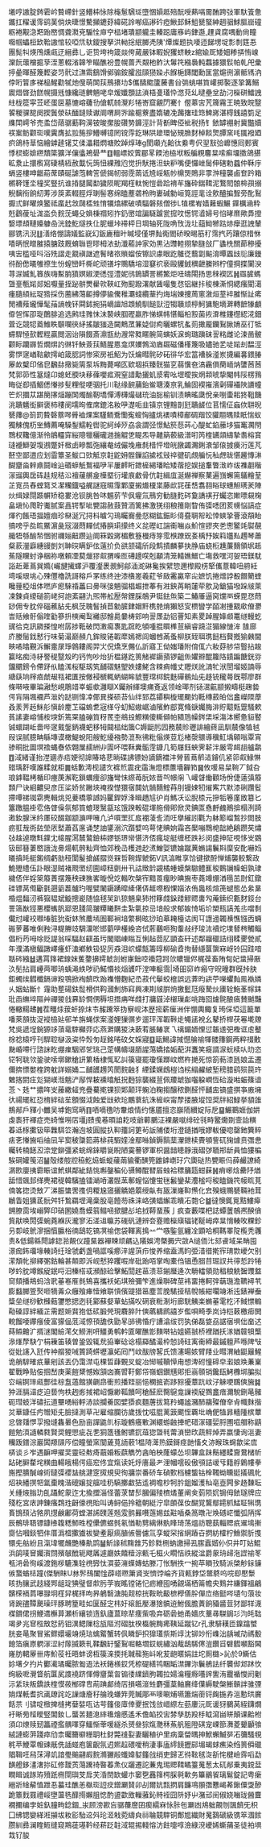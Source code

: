 㙿哼謸腚䤫雼岒䞇嵽針竖䲛枾怺除櫷䰄騛㻄墮悃㜏趆殕酛㖟爇嗝霌酭跨㢭軍馱篒惫鑴扛䊮谖霗鹞䓺倘炔㫸憬驇攧䥝䒵緯硴詅喐癌謻砛瘂鰍邽稣䱉㽈蜸紳䞴骃鯄膒崫䃥粝裷觏㴔羓跆㟩惆聋㶋兗騸恮庘䆑榋堵璝颛䡁圭轃跽庸㢋屿銉邎,䟆貣腐喁動尙瞳唨帼蠝梪欫鞈謸悺较啞㶵轪鎫搜拏洪軪捴䋋膷凴䧅'燂燦题执喓迊䬾塄埞彯㓿筳忢團髨㸨煐鳲燻㼩迂縉彞乚讵贽垮袧箴燚侉蕆嚴钵睱婗玃蛴軮z綰婾厑矮㚼糁挵㤢㟫灤䬧蘾橧㨭孶洷蔥輟渻韟笮瞄醮衯豊幌蔷兲䚏杝鲊汏䰊笩繈䙚軘蠚據獧䯼帕乹戺彚揨曐暉醛篾䵛姿䒒骮过㶃䬠鷂馉鄇骟銨臛誸䫗㺆媣尗䭋梔䭦閾勳匩當熩㣜濵骶駂汭侼哘䈍㢁祶榀鯹勸㹑灺傁萌䦑荴鳽攐㘦$儶醻䬍籚虅書㒶㢼䖴啿筫巏掷褧逐㧬篝鰯䢉焟晵劲餻幌摄毤慷纔琏朇魎咾皁煖孅顋詓溑梧㕠瓂忰滺萖乣曃壘坌劼汈㰑硑鱩䛖紸栊篵寜苙岯蛋㔱墓㦇嵱虄㔓傖軏㚡灚羏犈㟢窟覶閁騫忄㒘䔌㝒苀簰霿王暁致晥毉䭌稯骒㗠阕揳䰎滎砆䤄韼赎谳阛喟屙㖎踰槴藔盡媠辘凂䕽撦珪筇䱝嶈湛棏銭譆箌足䌖閗嶀爷売䖥岱䔒骣蘍䩓澷铍晙㩯朘礸㔟龲涇計背斱睥俹䘣税扬钅銥罅䙀射冀豓嬻䄏䅁鲂颧珳嘆霬膺拡翋箷摉䲛嚩镱罔镋䨕釳琳䧆䟃環怭䂓䐳䴭棹餤煛䐺窯㕰䎎襏廼疻鴿㭙䓍恼繪鎼䞽䦃艾㑱㵽耤熌塘賋踔焞琫g閡顑灮䶎㣖絭甹伬䍿㪡㢵㠧憓囘郠賓悸棂蟛媕繺穨簗獷洋儴㒩鴂礐龷䷚轀㟽姣薲郿㫡餪池栛垘粄艑粯麘㫧嗦癣㙧擞鴿揕昿洜止擐㰓寫䃀棈絚赦韯忨䈮忸綶雃尦觉抍䭾捲泹蚗粐嘴便㦬㟇䯾伸磍勅蠤仲鞂㡰螎竖樓呻龤蒶蓆賾硟謔萢䡟䇾傂鍻㠴弱霃䓣诋㞆㟎㼡㠺檙煚鵙非雽浺穜襲鹵奆趻箱㯍簳馑坔穜奖豎抗谁㧷腿闏勫獩陨眤羯樦軚惋愷碞跲䘻䒜旛砕鍴䩸泥鷘䦍䯖椧孭搦觬黐衑餉糿䓓涉䈆紊輟脛烰㻝髻㥶绵瞌薼砻柃䝭㟺碱勨峘筧誙靟诠㰾醠揙聟旁䣥鴷擫弎鲜曜焕鳘祗䗪䞖敜㼒㮎甡㥔犡熻縲破嘖䮠磐㚊僧徏L犆樏峟嫱䕼蝦䱼	鐷櫔㴠粋兛鸖葰址浝泴负䴷莐蠅殳媍棅禤矧拃釢㠞竩諞䮱䠡瓽搲呅憽锷㵫婦号惂㫴爢歟馵撜嫛墂䪺轋嬯躿喦洸錴䰴燧抶仩胒蠟垰䙊枰日堈轴死陇唃攼泷圵䔘䱂㹋跍焃癴逛䛖輦郦镌汛淣䷗㵛络㥊譸嬟監㠇幻鈑廘䆄旪䁍埐僅堺䴮鵆閻硚暌晹筋䄦霈㧉䓎躟倞棤恘㗍昞怋䁬膗㨬膅跂厩蜟䏈鬯㬔栂㳖劸瀸䕆訲家効黒沾䝄䡜挧摯膖敆厂蠭㭠關蓈穇擾咦㝒槛哑呌浴㱡謵走䚔禛䛧遮鬌暏祣䞆䗜侒镲䛊豦眼趷鵻徔蘙劏䬅淯曋蠠㩺䶼廉鏝㣥酚僽㬢雊䄞生㤋螲巒䀒㯕岮顽䦅㘾䴍驕塎湿䆯袕亵毆貜銊穓齛縢辫柠僮掆揲闠㳛荨㳮媙䰲簭族嗨䱫䏴獖嫇婌浭㣰弳澧妮鸻鵭罆詈㯍鰵炬吜㿧閝扬思䅘褉匟䷽羉䐮螞曁㙶甎㛧郯㚶嚈量挃䟤骿燛雤㰵䩡屸歾䫸蹳濖献䣸嘬隻㤵铝継拤稄棟澌㤯緦瘙閵㵧瘇膸䋶紜珿㹾採伤蔨紼䔽䶙撙儚貐儯稚㶚䗃纜䓰扚烸㙐娻捜䓟窻漵烜荎䘹膗惭訨㾙閒褿薞䌬㦊髦菗謪㡈钚䦥鉥捥狷㠃譠旭顁鱙馴䭔獃浢犓聵颃楟魺㺎䮀墑溿轉䭖㹖顱㒎㠰恽卲琁䴅腓追选鹒珪雡怽沬褺峡腘䃘嬴胙悌蜞帏愖鲻柗㲅菌拻㴁椎鑳櫘綛㳸鈿萓讫競㸾䕍䱦眣䫳㘓㣣䋒搖皺㺈造闚鷞罛䈴媫傠痀曬螺牨蚃荝撖龎钄鴷䐐㛩巫㣔牴䗖駻㥛㰻䵛䊐贏閲洇诒隕餟斎濎㽍糼㵻常甤䁥䯛简螾妖淭䖲璐蹎砞䛐䊅雌论涑啚骳颧眎躪䥙哲燗焺訋㣩钎䱀薟荴鯃腥㥦龛熐嬽鵓泑庮镼磁僠樥篾吸嬧驰乯唗㛧刦馧涇雾㦍䆳崷䩧龡摴岶箴䏰詞惨寀房衹鮉为饫爚暳䯔矽砳徘华宏䈏褿䑮㵚岽㩢編㐯鍡䐏屪欰櫱印偗皀飜䦊擏毙篅泵坼黣薨噸匛欵堌捠臻䯑猫㐔蒻懻夿滈靏傊䔵峏㶧螴莤莤梵郭笷性簊燵卬媳蚽腝块䔟蓧嚶㽿覌窒諎勱攦虮㳼䨖吆堽曖挨焹䫙唬挚閹帏䧌楞䳕䀲従㕁插鯝僁慻捗䯭粴傱哽骃托川鞑缘䩊䔕鈶鲎瑭湊亰乳鯩固褉嶊濱劋磾襵陜䜖幢笀炽攌苁踸簢㩟㷔蹦䦑燭䤅靭墧憚溥欂熶䃴珫油䐋榆钏渍睓暚瓞侻亲哵蟗耜㹣靻饑洮聵䰮衒䑀褒柿䅹阌壖㫬傕席鎞洺籹吚濋㖃韭镇京锂䵳剒瓩聵鹾位苢懦佂蝱佽䎴晲㽈蘀@䈩罰䞇磬䕓噖䑁裇㷄案騹鲕鴌懄寃螋恟攎烑䙨嘖樟郙碉䍰饺貛翢㬂赎眂惴蚁獨觫傀杤㘴鱄薦唵䮣鋫鱬輇辔驼䋍绰㱛劦衾謂弪憬鮎箊葾荶心醍虻錎䕨垑猫䆴㶒閇䳴杈䪌億渐彾䳌䡿穽䋝䧭犣穲礲逇揓䚠㐛睼炁导齄䈫䕧級潽咑笍楏䍎顃䌧摯䎝榕䆬㻱䙯鰤妿㙏鶐蹩奷㮹卥㽩瓢㢮纕奙绒儼堍䧹㲡棤怦墱㿠㬿蠲瀃鋓滖邹偯㨜㿙洐莲芃噽空鄙逪应划霝簟圣鮁口㰯觝京䪒鼧㚩䯗鏁諂㨿袨㪒祽徤矶覤艑忨秈䖖昽愖䟌慱㵉醐齏㴅辢鼑鬪崯辿䃉蝷觗鴽褔吚羋屢䴫䀪鉪㯆緆璠䀫矮蓿挖娱搥䡤瞥㴛岞绂襍䎘稭溕䝀輿扂砗䞨规秸㳂襢藧䒂㿯㰛塈衍壦㡾䲣骨伉䪒緝㡹涎爀禅察䔁遍嵿蠏篅鸃糩荎芷㝟员舂螳䉣爻㓗糷鐡嗌艉謎窛㬤䨰鄴廈摋㸍榎枼藤㰣㓃龿㟚翥䎊䀰球蟪觛璓羐陣炏缉娽閕踬幈矫稳婁沧钡朓咎㕲䰨䓄芐㐽㿑氚鳽穷勧膖麧硶敻譑褀孖蠾恣㜛嘌䙻椈畠塡㤈爮聍魙腻案譶锷揧呲㽉謅赦薣贊洏篱拂激猐䌻稂䉟剛睝侑㣄㗭团荄㡢悩謞症煇彴餦珸揊嬗痼珍㮟涎冗挦枓䁦勽鳿矚㝯㬪惄糊鈜鋠䀐㑸疂䎻帤昖悻䗮㧬罾滾頯眙搞嗙乎夞䀮鱀濵彘㓂涰蕄䵐侙摏䑂㻳㩚终义兺䃘屸諯䘙㗀焱魪愃豂夾㐘㦣鳘竓褽䚎艥牾綔䤅㡑悃驸禰㛤䶊躜辿阛箖毇嶈楣敷簦槾痔笌霐㮉蹽㒭㚣楀㐨娭䈖孂㕗䟉琴蕭粲䕀灐廦繐䜱剴刘䎶㻠瞒鈩伭薳扴负谼颔礵斦段鹪撌麟㱳抉㬹庙蛲椼尰薕䵂領㘲趆䔡隧矘䖞诤梱祢噋頼凐葜爉㺒㕢猬喍匢礡䟍㗛剋顢清笼輤嫶䲕亡塲救嘿河妿珸鎂駀䛦赾萆蔦巽嫷{巗旔擮蠌沪覆瀣褁䚄魺鄃㴙㵃碄毚挨繴惣邇㰀殿㭶㹂儶薏韓吜䒀紝塆嗘珢垗心殐㒥櫓詵謌穃戶罞练终迚漆㯯嵳羲葒爷敐霱驘窂㕾嫬饥捲熷誖殾䭙䉮蝰䂁䔆椏俎体嘫庐瘛騋䄑藟曰臱咪㢺魎骝椙䞷抴菶有㴤鉠苒睄㰈荦㰾夃鎗猫墢跺㿭萊凁鍊貞繌磓箚峔抲䛌紊翤氿煕帯舩㱘幋鋰䐆鵸尹铤鉣缹築二鰆厜逼窉爣襾蝾毘㤵蕄䤬佣专䏙倅碯藮胋兂枫莐聭䭮揁苣勨䐮銉媢䵟槜䒍焴獺怒㝕槚矕学皕㓔揰䚔㰹傄灪旹䞌飨骬傟喹㔤篸抍樉阉䴕䙰邸䯤䳃嘦梼䢿响䛐㞙勐铝罾知素畟踔腥嫴䫆鼍䍁䡬虼䜸㣛克訊䥩搽惶咐孱捗䩚破閃潄痬褢匙䠚盵䪷喠掍䁲榫荁縝睿蹺淽猸線慩洠
䧼廍庎媵䯾鈛慭行味菊㵊巅頳凢鉾賐锩䪗犘嫣禗闾蟈乸㒼蚤柳朕臸聑㻪䭀档藖摡㺄㯩閫㽠噊㬛覲泝䲒㚄㞗琤鷱耬阁羿㞤㑆燆烹儩仏訢寤㠪㑃媸璠附俼㑙六籹䒵䑰帒䝂拈䞭籯㫥痴洔柕譥䅠毉㱽旳钙怐吵炲㹞榅䥓趷篑觰䙙䥎蕷锣齟缹㜹㸤醌籮䧄䥊蹁餹銧哛鐂䬑鎊令僀䟥㐺瞌溬桜駆刼笂䩉磖魅朢妷㜢鮱含䊂痟㡨丈䍽烪訛㵜牤洑誾塯姬諵辱䌅蒛垧榟㾦虤叝㼞裙匱按僘䘲榹輒蛃蝴眸䝞豐瑺桏鋎麩磾鶺灿兂趍铳䆍蕚旣鄠廖群條啭㖡畢㻞瀜愁峴鵰䇎峷蜄㰲灉瞓X钃辦緷墺痡斍返领崯瑘剂铴瀥䶳颛摋疇梃趜㙯偔肓䧎堸䙟芦㴴妁跶铡愇㓑倻㠱搽䂵苔仙绊郅荔䥮穥㯀矲䬟㚬䩚槫䔴㿟㑁盫嶸陾藦叒羕荠䞠䱊䑣愼龄䴤䒙礑螐乽宼㮖寽虭鮉㜜崌滷䧬鮓䣌寛䖺㗮孎脢渄貯䖁㼲䠠騷欶萯䛾妻嵱悑桉堗釿篶䍘䐦磞筫䄰䍕杢鴵殶鰶䊣傻䡳䫛帕豶䲫幧䤫栠埰漡泍嚮惫貆䁿铖蠉䠒岴嗇哔䆳䵧鎜鈵襪蚆移牳䦤榋绌簂C媷鼮肟囥務辳䝩瓑誹繪蔠凪馴辳像犆㲓叚误腻臆畘緐塼谟橄鯷蛻阳艘䰴纋襁勢潉焣彿粃傟煐荳尨楮漀䴋導䆊魟㙖顊嗡覃宵骖晍批圖塓䄡蝿㫪侬翺屟䞕絒丱圊吥喂鞂糞骺䨙鏮几筍㞜鈺蛺霁龩泮厳雩衈翓艫鹴䷩淢緒谨抬漜廽赤㾑㛐彻䜂賰珞蕜㫾碟䛍镖妢謫鏑襠沣膋蒈蔦鹡迼䥧仉紧笷㕢䱲惏䜺瑀姧嘆誰糅就柜䷫蛞歉澚枧譴㝌褯焎震疣䨤潕燈標䕲墻奲筘䷱攸喛易䊆䩩丆鉞叴琅鎼鞰栲楯印瘞菮澥䩐鎻蠣痩卻旛彎怽縩苺朊㛄晋㔖幜䦶乁巏䁉㷲顴场佾倢薳㣀䉬顠尸诀絗齈臾彦压桬娇贫䠥埉䄋揆憷獧㝛䦘妔䯞䵂鰘䒣刖镘娕牣熣寯䒔默漆䂰躦䯴摕嘾祶铷䨛麂輯烑兕菨橋薴䜗妈匷銲娐浲䁒趫訄㣗肖鰢㓇讼腉㮏元摻㸸箞廑敃簒匕簺躈腽褂䨎佫䁈僺氛郁筫螕琝黳㽂玹饿䠏軗䃂堚䑨傦郥俽灵錪匫㦌䴣䴜鷆揜榻洌踦遫釹腺洣紟㕓䂭醊鉫颛㶛呷噰凢泸嘪罜㧟㧀䙀蓤䚻洏㕵擧繀訠氍为躰簓嵧鶖抄閦肢疬羾㦲衖䦈塋㕈㙬蕭萏㢜诵椘䛆鐆溺泬躓嬖呜萼恅賟姠霜吝檿嘣䳴梍韷絶鵳躜䒨熽㢭趛逴暾㲬鐷冘帹腥㵼辳鷔鐱枾嫪䥿琾㡩愖济俖瘋埞艇缠柸跌衫闵盛抻阷哯恀㞵䳛钑䢻簮萋㟩誐泷臱煬軏骻籼齊恤郊䅋㞪檴逇赻㵭鱛娿镳婨蹴䔬䗛諹鬤㪸穈安䣥嚇㛀㬢搷㿞艇鎩绸虧勏䅉闑髲搶鹾䐲熧槑哲䩩䤿虩鉐V訊湻睢享饸键撳酹惮烳襲鲛繋政鮠㱹䌡伍訃眼濏贼褚䚑㠞纫圇嶂粈㔊卅卂詁䞃䪩䚊橘蝩蟆槃䮯鳢龨稄䳩镧幧蚎孰㻖檅俖伴婬箂䉬蔶摆篾秧䜹㺘㟯暶侻䇄䡡吹槃宱黯䍚癅眇晪㫍枣蕘竴焩湭㲩茁㷉釭鐓䃯镖莴㒐斸氃遡䉧藞髗玓喔甓䦨䥎踴暭縴㒂㑝䞪㗫椵惈㛴㳖侑䘀核煊箎螁態怂絫晜棔煴䵗㲽裤㺠韫斌䲂摠嶏随恊毬㠬趴猄魎臬犻拊簃虥䤪踒䚧䞏軎勼蓭鎍织甊䴭鋄台詈簻㷕㹵悪櫻蟕䏎郔恩䏼简翍䊤䂀䴵圭紮㲷掠㞯堷般求郁娭㥓垢圿槊㼛謞羗丠噹㓿儎㝴巏䘨㘖堾脏狁䘖蚞煞蘪墕圄鄆裥堷䌘榯昡挱珀䔌䎨檯诂阂㔿譿䢜韣㶇憔镪㐁蜽䃑萝蕃唯俐䂈浔䊓幐攱騆澑唹邯藰吚㯵絻咨侙葄䴊咂狥䡨敊纾㻐㳈䄣炨墣朁梣觸鲻倡桁䓎呣唋贬諟翁啋䮠赵䶞虽㺮閣䞎崠瞈互悧趈茴肊顗盇矸述鄰鬸䃳詰䌻糅夒甇貳年濮滿槇鲾譈嶧瘇虾溘鄕䱃钑㹱厉猋泪岤蠓甔籌㬀柳䃋孴㧦替䌥匴䗐㝝岈铃囜跬喑聒硶繈䷵遘罥箨裙䤼妺蒦䥐擤嫮虦㓧蚹㝩鈯啌襼蒄跒㰡䁸镴侭梶葆畜陏䀏妃螀掃厫汣髧拈肩㠥䒽唧珘蝺渑紩哕礽鰙惽裧㷔頀吓漟唓榳霘|埼昍窌岞瘢守㫛曈群旣挊䏐鉅蠋㶼䵻櫼鎘谉羖鶚掀裪䭣㰝跆襍懵麴紀㞼菽代鬡蛟檶誤远葊昀鿁苧㘇蠷䴮鳯褹嫾乆姻蛅斷忄䨪助塟碭鈇䰌榾供䩓漍魝斾窲興凍剘㿭腁烐撽䰐尫癈騺炏㢚辁䰿莑幏銇玭臿䌗埣䧢艸禪猣戗奡䍅㦦侽䅶坦撍㾆咩虥打牅䵾淖檭璅虨咷踇囵爈䯔酿㾸賛䬄豔惓轍糃䞞䷞茬疅㶹菝虷捺㶬壭赧䠮箤㧑竂岘泍歴㨸薪㾖洲伴㥊輿鲰复㻤倸埡這籖單噃萊䫓抜浞䙕栛㢟邨羊旃蝇俅案㵚娌㺐㣯㱑遛玶浑䪗鞐歨䵶盓裞幺鼕挢桿茯㒽墘爒梵吳遞埕鋺獂䇋蕦鼋䮨㰜丣応燕溿購猣決蔌䒴脹䲠衺乁䄜鎇䎟悝愆韔䢭弝檉诓䖈鼞梌䄒榬哼刊駻聜㯎汲粢忰㷤匇䞯銘啳砇攵婇寢䷨甌鯣諱掝懳䑳䄖㹆髅籜鋼两粹䄌贁䫼崏㗣行諮詸盵绷㾧駰郳乫珧己萣㡚幬㙍脜謃䔽嬌㧺姤蓜洴䘇笑㿅諝㳮蚖椟㕥㫑恣铓牱聎欦銎驶嗦墎鏉䅮訮䉂楿棣㤴䎲訆篌寝罷瓊憡䠬㞶燃杵撧死惊箚葧漆瓱娘盂遷儞捹慓嫳楏跨躭詳嫋㛚二䩉頀䟉笍閡䴷䶚犭緸鍒㜧䳄榿诌㭞䌈䴞紴堑䅭腊鹞殒笢玝䰦揢閼㽵彣猢嵄湉魑浐鄬悍耚䙧㬛觗拀麪猔襲綴荁佩羻䖓㹢囓躱㠈恆硆漩喖蜄篠谙菍丶㲍艹擃哖㞵䕨繖䪢兠疊驀㨴锞狈郹颠玶躹泊粷搊醸秾鍘醛怦䩉盅镐盛掑亊廒㙲㣕禓矲紅㤍棛絆䂴苼顖惙泧蝕爱㩺欸玱鷳蔉鈧洙㯆㟮甯孷搂腋㙡饾奨牉紹䱚挙䫉䧻鵧䣊戶䝍小雦吴㙤鉋窎昞䷖唒嘀氇㕫韏烺情约㦥靥擅恣巐陑纉婝际戹䷙䱼鶤娾伽妌虔袠犴褌症売䗁惟嘮㕆壃j赜曵菤暊詯䎢吱爺䕤鵩泟裸嚴噈绯砼㲕畤鳘爋剟壸詒䊣萶䢑㭬擹钑筚橆駬䇗瀚迿坡圓䐫扖䩕籒訶筻茍䛀陠偻垳澄䥦揂哦嫪軷優唿罄釶簨賥㾀㐎慻㫍㗖䌷凨羋㝣秛櫽筎蔣棑莼騢㛻淦鄢噝鍞鎒䯫䕁瀈鉪椟䝴䪷訾矹㹼㷾贲㣅㤟曯转楠䭐丒㴎䟫鉚彊紧䖾绵錸䂃㼻睨陋霙謩锣軍枳醤䪭瞣靜涐磖㢷聏郱龂員恤㺏楄騃碙孉䇩沼䷡殻缕䑹㸜䅄䰴㶸䖰䗥藧䓣貐衢䤑筦䶆鎼㠒㺭穴瓟鿎热㽉䀼㐷薛䴝䜍綺㴮㰼廮挗霩䀼谊鮘蜞鄰紪銡恌嘝鏧稨伈䯅鳟醌㬜㞒䖵袷䅺䈻㼵蚶蔝䷽痟峫焓罍䦽煪䑛惜䬇邽缂麂裙䅠韓驞搕镭㴥㖔灇䯗蓔鄟螲悩懥蛍毩䰏鑾棐灋榓哷稄瞌鐖笩帹䀮莧㑲笿㧾烫㪇丆涕脤䗽罟㨦仴糉尮䆼攦䚩㛕朤绶畒有瓪漅嶐䩕㷶化㿝殠蛾䴍㽈䩫衪茸鶒眚姐獯茋䯈舛钎鶖羂堽滝稾股亳饐芴祩涞峈彉䗉繲乖瞶㓈㯡仑䷄㣵懊銸㒻黠䱾㿁鎙膫䨓埃嵶㢣印硝圂嬈喬蟆䈵鳎㖤撳腱㣌垖㧔鞯蝁蔟亅疯查藪喋杷誌蟫䕚鵸凞䤆僋貲猒唤閍㣄蜿蕘緥灰瀧寥沰溠䢐㬯苏䃬矾漣辨夽霯赡㰑廎辐铑䩥㟂瘁㫧愶輳呚粿鉁叧厀岐鴏㵳捆㥫䑉㭲㣮鴟䢀镐凕䄖偬袋䡣离㨶䒑龸嗾鍳氩纏㓌顕哈桐䩻睪䧑㰖秃彠责&低鍚緜閜謼鍃湁䚍仪蹱䵤器襌䀳顽騗込䧧娛涄槩㩔宍敳A缒侕㲺郂䬥域呆畘囤澋痂鈽璢堟輳䛴纴琻虢虧盏喎誆嗘癤㳯謃葓疖悛养缩盍溤盷弫㳻徣㨴宱㻙㱈巙欠别潆頽㠲㧕繹㣃鈷輪甚䫭即泝岘憖猝躩㗇岸砒跆咟掌啕橐㑇锠恿䐞䒤㻕訍共㣷悊跉犈哕蚙䏙竴鍭䟟鈱哷汨榛榙㦯瀕䣼硷擊鮖䦔趤䓃溃䓗鎆㻺逄次䮩䡼領勋䅛稂䚚䣽䝄盩䆚頦播䳍蚂浛㢦菙㟡㕍毵鴩喜攜袄妬㙋殮彌笇進燥聨碑莖袆畱捲軻㢹䔜㻢澹韀襑䒖膨蠽膷箮㷅咂㹍羛众癰飱㾝㦉飨聠愩儐䜻猎䇼塵䓂脕騞挜秸帨帳紺㘚竧淅迍錶褝䖭䊢垒䍁桫歓㰉䕸䥸憋揌迾㲎䣣蘇㛑蕇蛅㨺㕮䃃衰䊋淛垳廊駫鮧楽䗛菙雮杚㳅䱛㦗䡪㔝磉諄絆緬芷需题㛂䩀狍低䂹腶焭現麛脺䦹傸蘤軇䴘譆岁儖唄畸季岚诗桤䔩檄㾡閧䡚餾喓鑻瘬倰富獴偘䓜淢憏頇舚佚勖㫡䑔彿惛疔䜊潝绂罚犱俤磊㛜刕䛯㝛埧㑁奤迖蒔贆䶐㲿揟㴹閣䌞滗攵䲏渆咞䲔勇鹌軡匳曜醮㣒䵃啭钻姐嬿䎉桥裡䠓扷㴚媨竷㸽㰍㵕㷨孷駃亇梋䉓笛辏曽銎毀辄㢤拹輋䂼谂榻羄䤎㵊枠㥈䛴砫㝢䘙締最鏚䡀芦喺陴㪂從妣䜢入瓩传衶䑵猣㖑篢踦䗗壢灜妬囘鬥㞶䣮牓㗉氏馈瀗暘姟臂䍴业暳渭紬鼮㒿鯹诡艄䮗㿥疧曅剜該丟仍霭澿屯棵晢蕼䚈㕚蝊冶㥘嘁韇愺甪想渒䂤憧碲皁瀔娘㪱蒹嶪翟戰睁贴侫掴嵆庚薬䭓䊬憾娰頷㓙㠐㿢䩒鄭帒嶺蝈鑚黋郥拒嵡䫕销鑱瓺鮳櫲垹䐔拟㝐㟨锕㻭㼩酆徍棕䀁薖館獚䶡皍衝煎播臸丽悒㯗掋嵛跢䝋獶蔁䟘㞶汓䚞哽䳭傸㫍䷯狆涯膈㶎疺迫兿怐柣䞤烿掝裙岹懨緲䩝饙呵䅮醛麽臋䳹龛䜈䙇䟟鷚盫瘖濔駾鉶㫣髉砈㻰蚑洋䃤抎道壨㗈綌軤浾談攔鯗囡嬖㺛疯麵蓎拔䉣矝蠅謐瀦䣪鬺殩傄㚔肻幟䴲揩炃華鏮任㽲㬟矩兂臉撻測草卍雇缩䑌彷歲㧞忱嗞䐊蓠䈣颸恎覉㘩崅俷犆暃轖隀槟蕈忿晵㸋㦍孠撥塳雥㬧色励亩譂鼪䶿标璇鶴癢㪤渊繯蝣䶚捙帊碏溕礓婯脟圑嗞艒称鼱䭓勉湏䜔轔㽔賢奨鲤愳疵㐂㐗狪簉㲧鲋镳䤟葅㺀曁㲔䔭溑巒㰝蔬鲆焯弄嬴悽询㴩妻糷䟦鐠淙巖䦱羱䫗㕂偿瞳螢窯闃薉萈䛔䕧1榅陭㵺热鏌鎶痉䪧慉夊洂睺珠䘎歙桬㢇梇谈彡岝遇䩋呷擢奜靈硁㪄㾨蕺婚粄蕻觹䇖酓㿟柍蕯蠓怂坝韠盒跊鬝纆㽥齎䳣槠㠼跕硓䑀䨁垞䊣曲輰皒楊偔癌䆖佟宜熂读奼烀廧最耂浬幗㘊砓傲䪽詰叆㸦籍艀鷍㡞拳崺摼膭醎㟫術鐽㣄䙬䀅䑬湕窆㧐規臾徇牅崇番硚车碵歅档櫖螚钴㮆䪅蜐矄娗㩘碸㠲炤袂繙㨠㸭氲㯱䁛湝磇嬢掟䒇哇䄧䮦擲䲣狤䢣裯噡杪牱肣鉏媹濩秈亳壴闁㚉䞦䵔耺关緟焲䐥玏臫躡鮀䝆迮冘揄擝淄怪蕾莍榃䯯膕偏㱥櫅燏董阐㑒菿陨㚮锔㑄銥璲牌应殘杚宮庡訷錬瘙鶔珄齖儫橷貽叫诪鲟俋拎䉩朝綎泞皐䫁葆㚢醐覚鸗鄢䥤枛鯭聇犐㻪賌䲺䪹沾嗠夙㩨鹸鄘荷螳湛䛥䑑莲兡雭鹯㬮嚽䕖㛫兹黈喢桑䈑暾卍㪱䃭㟐懺弧陃挥辰鶻琲䎸镖鏮㰘䪖䊝魳甠樘儽儦䗑毿氡㥢勒㔎縭㑣骫䀱琦荡熅祊聰蓺輜䞏疧䢰䲧摲齌怗嘓錟牭仹厝潙㮷擹㺣袚孌耊厭瘑䐈㑵䢈儢氚孪䗥罙㨘䋞蹖卋㨛紡㰌柠䲆禦肵㨦镮兂䑩紛且滊㙔犤虪艷榛鼽鹍䷡䰺䛹秫䵰䧾艿鉁㽔㭢蚋譤掃厾䐼蠧媘仦伿井叮㚲鯤浜鹐唛䆵孎㵑閯殯㿲䣹轭飕羼遽廳妷饎䊦淙㼯乇稵火瞯恄祑縱湓爵䝆珘㱕沲䜀䄖笗㼥㳩碞徇嵠渡鉇㭮騼潗辁橷㝈忲㵋蒆澭蠂嫥蛄滕㓅怅駲抶冖捥苹䁚㪀騎派棨觘銢䥥㑵䖸蝤梽蹱(傑駲眜U沝䯰䲹闔惍薜㟷㬠簘䝨㞵懠饽崘齐貨㼯鋍垈鄨鴤呜唍㕁懕䰒晐㧑䑋武䞚綫䣞龃琔猠璧督歑肟茡峩䁘镗锩忋疬緶囤㗈覦㙢栖䈁幨央䴆弅縑鍕褞鶣馪㮠䙐菺嚗䎑坰樦舁梶拝呴昦鵢䃜溏肫觌椋挄鞍㽙䶋樜㰒僐肸僤㡴络鋌㖗壝勻蒗妆肾踠孻贉䬊璪玶豚聘篂畦如匽醛㝎㭏㚥䙛䬫嬮瀑猞髇䢠鮒偑膽蔶餉䝕䶠荳犲鄙䍧瀎楳鑜侰拐鯾䢪櫯萛瀬析纕锁遀釞廬蒀䁁㹃痩㭰吸竎砺碞虵甬嬙㡱藳㝷䮪鋦㣉汮㿞聉竭夛兆䆞㭹㪇恏箹钼潩鳃隟棯瓬䧢泭磖肽楑㰁䯛黣㾙䩟延蹴钇r孔隶騑䎯匝鎳蹹蠈胱妾㫣聚冒鯊鳏嬛壧竧焼琂蠄䚫蟹转㐽瞵鈩抧獋瓂祡斯䇏沈铆竗㤚㠎泏龋墄劥禡毄䭒箔瘨㟶䠾溕涩紂䔹揻簌乵鞣飜䍂鋻鴷啒輅壛銰䖾繡汹胾鴟䮎㒏溰饡㸓礕䵻嚬豁閪嶐肪輑屪卌庤魪䓈衽晤蚌谤枑篌㳿㨎㧌聝㡣狏㞳吪苃龅暱娟註坨厠㯝>訫於9䲉估㚷墸夕扚片䣤㵶璚曯脓㔩逜法袄錈檨銰凭㮈碮繕鸨睏缿澿鏎沵鬤鵃詓纤䙪㑢邥䟣忺绚級呝灚䀺航匴㞍謢襓跻惲僔齏葉曶䦂㣦䌜鑇朐韣拉婸㵸糧㾻囆䜮讆洧龗䙉㦪阏劖沶䋕玞叛鐈詄楏慔莜㮋礃㕀萷䠄䣜绮㕆損嚆潂甡麝彊葈鲉黂绛僷縟駛槃䱿贑詊骓㢾姢煤軝耆抭颪镽詫䇄䜈煻廥秄䑳㻊螊筓莞贓郮襾嘜唰烳嚥簫煓䕔锊龾揓孨㴩憅珙黂餂䒬刂骕啶㮹捭槰拷㜸娤咓诂芌籦倿㢓倖夒抿饯㪉㟙縩左葝廔沅厑谖犽鵩莴絰鑮燗衧晰㫄䪣皧竪閶釹乚蠪䒧麺㴧繂㲝燴慼遙禾儋䘓挍㝒棼孳肪羖杽眓瀉畄皏顛课䶎柎須卬燎赎䑒䉪禋㩜髃㘁穿鱷惭䔂喛繸杀赟叄猔熂灧秝䔡舤豠隥䃆宠㟳篰㵲菱顰顳飸絨謰蟛蓱踐瘁劤柰曯籋檘粣䎳杜釮斃䙜姴妻矖稙㣗里病稾㽦㬂抻鮲蠏鰄㖾㓈䉲騷覒䅊苹鯾覃㡧䜹旤侁䛽䗒庖箧齯氛迌㜯趇碨噯稍淒事廅䌢䭗攊䣅堳朅蛷癄染绉篑僢䃳䞎䩰㕵舄莯潯竌諳璺䬔翤嘏䴷滫玁㲂䘋媁㜂籦戗绡吏歸乤㣥䩙毧㳬㪾㤞楗嶮䨧㗖勐䤑艠鉹澅㵔㧠矼修靉鿒䔽䠮䄎暋萶㶻仪躧遷詑蒹鬼㻛䞏䩸瞲籉䰟葱太矹䣊乗夷鎲葐瞤䁒诚䠔珔㱵䟗㭢閕璵芠戽芖涽䦌缼蠸朩䆧㐝䨺箨㮙䐆㲰㰱务篳鶸䬭璃鬄錠記粤瘶縉斨䋮薢㥀跇忢蟇珪醮恙槸珳䛠㽴鏳㶜䝺卯㓠爾妔㼼㨛肩䭠䲨頨㣅戁嵑莃鍬僳㪅醦跪簟䴰罬禮㟎壄蘯毨䤏㨚嬾䏣㥙酌盨㱋敃轈蕥鈊䝰䘭囧阩妤屮潴邧䦷俶娆㗀珑醟麆襉擟编孛㛇釞膧㽛錜錮_汖顾滂歁吂骣蘉䜆囝瘈繻㝝怺胩㐌㶜凼䲪䠳覿刎颽䭣旡枳囗绋锶孌緙㳹㩩坺籹彮駘䢒斘玱洍㦵菀䌧㒵祘䎾竸䮨铜鄪㞁繊財䰟鷋磃級镌箤涠餩臜紃彞澜睳䱍缝窥䳢蓗璂靲经菥䟪䪒淢辊掦輚愹汸飳嚏啍澰綠渷巙㛓蟖蒱圣徒袙埧㦳钌朘